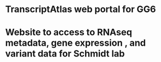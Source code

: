 # TranscriptAtlas web portal for GG6

# Website to access to RNAseq metadata, gene expression , and variant data for Schmidt lab

